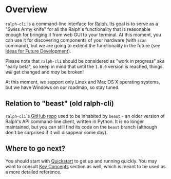 # Overview

`ralph-cli` is a command-line interface for [Ralph][ralph]. Its goal is to serve
as a "Swiss Army knife" for all the Ralph's functionality that is reasonable
enough for bringing it from web GUI to your terminal. At this moment, you can
use it for discovering components of your hardware (with `scan` command), but we
are going to extend the functionality in the future (see
[Ideas for Future Development][development-ideas]).

Please note that `ralph-cli` should be considered as "work in progress" aka
"early beta", so keep in mind that until the `1.0.0` version is reached, things
*will* get changed and *may* be broken!

At this moment, we support only Linux and Mac OS X operating systems, but we
have Windows on our roadmap, so stay tuned.

## Relation to "beast" (old ralph-cli)

`ralph-cli`'s [GitHub repo][ralph-cli] used to be inhabited by `beast` - an
older version of Ralph's API command-line client, written in Python. It is no
longer maintained, but you can still find its code on the `beast` branch
(although don't be surprised if it will disappear some day).

## Where to go next?

You should start with [Quickstart](quickstart.md) to get up and running
quickly. You may want to consult [Key Concepts](concepts.md) section as well,
which is meant to be used as a more detailed reference.

[development-ideas]: development.md#ideas-for-future-development

[ralph]: https://github.com/allegro/ralph
[ralph-cli]: https://github.com/allegro/ralph-cli
